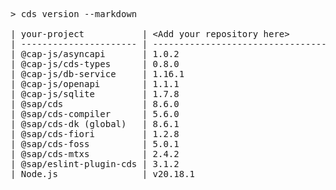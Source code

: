 <!-- this file is automatically generated and updated by a github action -->
<pre class="log">
> cds version --markdown

| your-project           | &lt;Add your repository here&gt;              |
| ---------------------- | --------------------------------------- |
| @cap-js/asyncapi       | 1.0.2                                   |
| @cap-js/cds-types      | 0.8.0                                   |
| @cap-js/db-service     | 1.16.1                                  |
| @cap-js/openapi        | 1.1.1                                   |
| @cap-js/sqlite         | 1.7.8                                   |
| @sap/cds               | 8.6.0                                   |
| @sap/cds-compiler      | 5.6.0                                   |
| @sap/cds-dk (global)   | 8.6.1                                   |
| @sap/cds-fiori         | 1.2.8                                   |
| @sap/cds-foss          | 5.0.1                                   |
| @sap/cds-mtxs          | 2.4.2                                   |
| @sap/eslint-plugin-cds | 3.1.2                                   |
| Node.js                | v20.18.1                                |
</pre>
